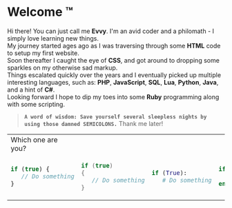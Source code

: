 # Welcome :tm:

Hi there! You can just call me **Evvy**. I'm an avid coder and a philomath - I simply love learning new things.\
My journey started ages ago as I was traversing through some **HTML** code to setup my first website.\
Soon thereafter I caught the eye of **CSS**, and got around to dropping some sparkles on my otherwise sad markup.\
Things escalated quickly over the years and I eventually picked up multiple interesting languages, such as: **PHP**, **JavaScript**, **SQL**, **Lua**, **Python**, **Java**, and a hint of **C#**.\
Looking forward I hope to dip my toes into some **Ruby** programming along with some scripting.

> **`A word of wisdom: Save yourself several sleepless nights by using those damned SEMICOLONS.`**
> Thank me later!

<table>
<tr>
<td> Which one are you?</td>
</tr>
<tr>
<td>

```javascript
if (true) {
   // Do something
}
```

</td>
<td>
    
```cpp
if (true)
{
   // Do something
}
```
</td>
<td>
    
```python
if (True):
   # Do something
```
</td>
<td>
    
```lua
if (true) then
   -- Do something
end
```
</td>
</tr>
</table>
